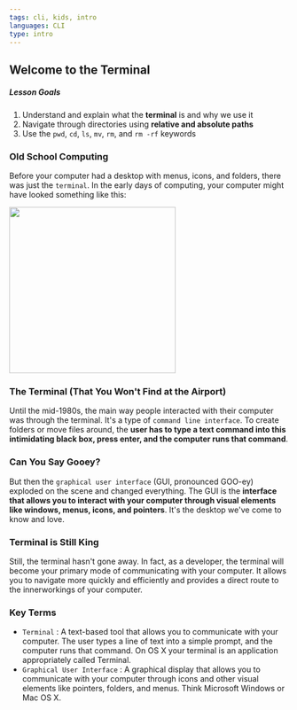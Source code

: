```yaml
---
tags: cli, kids, intro
languages: CLI
type: intro
---
```


## Welcome to the Terminal

##### Lesson Goals
1. Understand and explain what the **terminal** is and why we use it
2. Navigate through directories using **relative and absolute paths**
3. Use the `pwd`, `cd`, `ls`, `mv`, `rm`, and `rm -rf` keywords

### Old School Computing
Before your computer had a desktop with menus, icons, and folders, there was just the `terminal`. In the early days of computing, your computer might have looked something like this:

<img src="http://upload.wikimedia.org/wikipedia/commons/thumb/9/99/DEC_VT100_terminal.jpg/541px-DEC_VT100_terminal.jpg" width="300">

### The Terminal (That You Won't Find at the Airport)
Until the mid-1980s, the main way people interacted with their computer was through the terminal. It's a type of `command line interface`. To create folders or move files around, the **user has to type a text command into this intimidating black box, press enter, and the computer runs that command**.

### Can You Say Gooey?
But then the `graphical user interface` (GUI, pronounced GOO-ey) exploded on the scene and changed everything. The GUI is the **interface that allows you to interact with your computer through visual elements like windows, menus, icons, and pointers**. It's the desktop we've come to know and love.

### Terminal is Still King
Still, the terminal hasn't gone away. In fact, as a developer, the terminal will become your primary mode of communicating with your computer. It allows you to navigate more quickly and efficiently and provides a direct route to the innerworkings of your computer.

### Key Terms
* `Terminal` : A text-based tool that allows you to communicate with your computer. The user types a line of text into a simple prompt, and the computer runs that command. On OS X your terminal is an application appropriately called Terminal. <br>
* `Graphical User Interface` : A graphical display that allows you to communicate with your computer through icons and other visual elements like pointers, folders, and menus. Think Microsoft Windows or Mac OS X.

